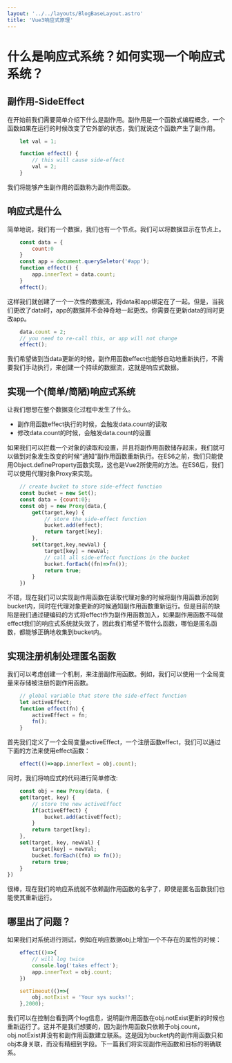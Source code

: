 ```yaml
---
layout: '../../layouts/BlogBaseLayout.astro'
title: 'Vue3响应式原理'
---
```


# 什么是响应式系统？如何实现一个响应式系统？

## 副作用-SideEffect
在开始前我们需要简单介绍下什么是副作用。副作用是一个函数式编程概念，一个函数如果在运行的时候改变了它外部的状态，我们就说这个函数产生了副作用。

```javascript
    let val = 1;

    function effect() {
        // this will cause side-effect
        val = 2;
    }
```
我们将能够产生副作用的函数称为副作用函数。

## 响应式是什么
简单地说，我们有一个数据，我们也有一个节点。我们可以将数据显示在节点上。  
```javascript
    const data = {
        count:0
    }
    const app = document.querySeletor('#app');
    function effect() {
        app.innerText = data.count;
    }
    effect();
```
这样我们就创建了一个一次性的数据流，将data和app绑定在了一起。但是，当我们更改了data时，app的数据并不会神奇地一起更改。你需要在更新data的同时更改app。  

```javascript
    data.count = 2;
    // you need to re-call this, or app will not change
    effect();
```
我们希望做到当data更新的时候，副作用函数effect也能够自动地重新执行，不需要我们手动执行，来创建一个持续的数据流，这就是响应式数据。

## 实现一个(简单/简陋)响应式系统
让我们想想在整个数据变化过程中发生了什么。
- 副作用函数effect执行的时候，会触发data.count的读取
- 修改data.count的时候，会触发data.count的设置

如果我们可以拦截一个对象的读取和设置，并且将副作用函数储存起来，我们就可以做到对象发生改变的时候“通知”副作用函数重新执行。在ES6之前，我们只能使用Object.defineProperty函数实现，这也是Vue2所使用的方法。在ES6后，我们可以使用代理对象Proxy来实现。

```javascript
    // create bucket to store side-effect function
    const bucket = new Set();
    const data = {count:0};
    const obj = new Proxy(data,{
        get(target,key) {
            // store the side-effect function
            bucket.add(effect);
            return target[key];
        },
        set(target,key,newVal) {
            target[key] = newVal;
            // call all side-effect functions in the bucket
            bucket.forEach((fn)=>fn());
            return true;
        }
    })
```

不错，现在我们可以实现副作用函数在读取代理对象的时候将副作用函数添加到bucket内，同时在代理对象更新的时候通知副作用函数重新运行。但是目前的缺陷是我们通过硬编码的方式将effect作为副作用函数加入，如果副作用函数不叫做effect我们的响应式系统就失效了，因此我们希望不管什么函数，哪怕是匿名函数，都能够正确地收集到bucket内。

## 实现注册机制处理匿名函数
我们可以考虑创建一个机制，来注册副作用函数。例如，我们可以使用一个全局变量来存储被注册的副作用函数。

```javascript
    // global variable that store the side-effect function
    let activeEffect;
    function effect(fn) {
        activeEffect = fn;
        fn();
    }
```

首先我们定义了一个全局变量activeEffect，一个注册函数effect，我们可以通过下面的方法来使用effect函数：

```javascript
    effect(()=>app.innerText = obj.count);
```

同时，我们将响应式的代码进行简单修改:

```javascript
    const obj = new Proxy(data, {
    get(target, key) {
        // store the new activeEffect
        if(activeEffect) { 
            bucket.add(activeEffect);
        }
        return target[key];
    },
    set(target, key, newVal) {
        target[key] = newVal;
        bucket.forEach((fn) => fn());
        return true;
    }
})
``` 

很棒，现在我们的响应系统就不依赖副作用函数的名字了，即使是匿名函数我们也能使其重新运行。

## 哪里出了问题？
如果我们对系统进行测试，例如在响应数据obj上增加一个不存在的属性的时候：

```javascript
    effect(()=>{
        // will log twice
        console.log('takes effect');
        app.innerText = obj.count;
    })

    setTimeout(()=>{
        obj.notExist = 'Your sys sucks!';
    },2000);
```
我们可以在控制台看到两个log信息，说明副作用函数在obj.notExist更新的时候也重新运行了。这并不是我们想要的，因为副作用函数只依赖于obj.count，obj.notExist并没有和副作用函数建立联系。这是因为bucket内的副作用函数只和obj本身关联，而没有精细到字段。下一篇我们将实现副作用函数和目标的明确联系。
